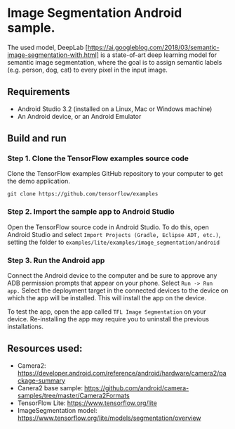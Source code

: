 # Image Segmentation Android sample.

The used model, DeepLab [https://ai.googleblog.com/2018/03/semantic-image-segmentation-with.html]
is a state-of-art deep learning model for semantic image segmentation,
where the goal is to assign semantic labels (e.g. person, dog, cat) to every pixel in the input
image.

## Requirements

*  Android Studio 3.2 (installed on a Linux, Mac or Windows machine)
*  An Android device, or an Android Emulator

## Build and run

### Step 1. Clone the TensorFlow examples source code

Clone the TensorFlow examples GitHub repository to your computer to get the
demo application.

```
git clone https://github.com/tensorflow/examples
```

### Step 2. Import the sample app to Android Studio

Open the TensorFlow source code in Android Studio. To do this, open Android
Studio and select `Import Projects (Gradle, Eclipse ADT, etc.)`, setting the
folder to `examples/lite/examples/image_segmentation/android`


### Step 3. Run the Android app

Connect the Android device to the computer and be sure to approve any ADB
permission prompts that appear on your phone. Select `Run -> Run app.` Select
the deployment target in the connected devices to the device on which the app
will be installed. This will install the app on the device.

To test the app, open the app called `TFL Image Segmentation` on your device.
Re-installing the app may require you to uninstall the previous installations.


## Resources used:

* Camera2: https://developer.android.com/reference/android/hardware/camera2/package-summary
* Canera2 base sample: https://github.com/android/camera-samples/tree/master/Camera2Formats
* TensorFlow Lite: https://www.tensorflow.org/lite
* ImageSegmentation model: https://www.tensorflow.org/lite/models/segmentation/overview